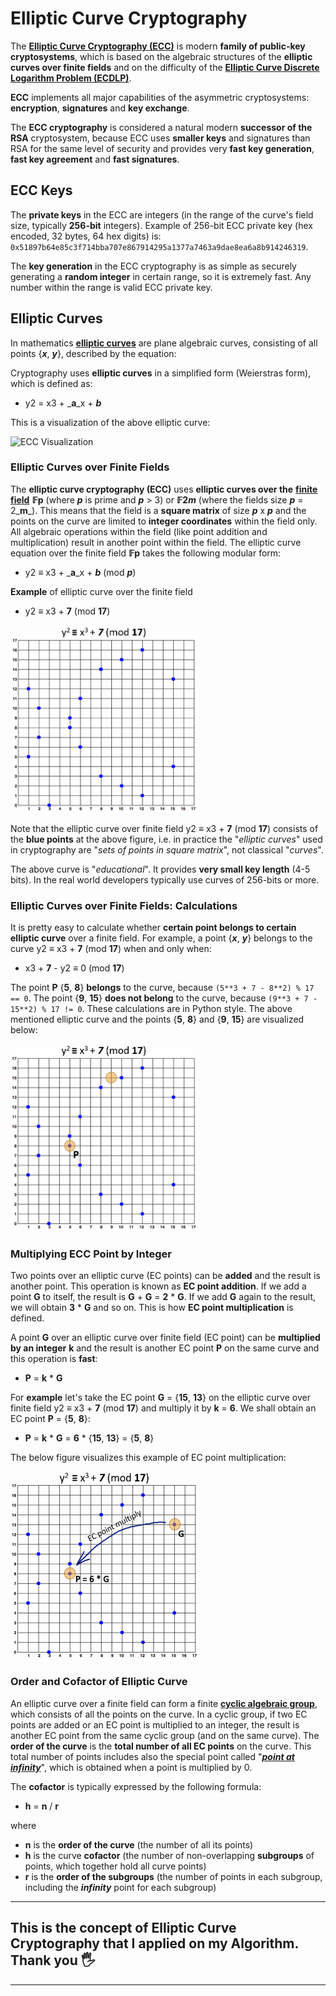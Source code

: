 # Elliptic Curve Cryptography

The [**Elliptic Curve Cryptography (ECC)**](https://en.wikipedia.org/wiki/Elliptic-curve\_cryptography) is modern **family of public-key cryptosystems**, which is based on the algebraic structures of the **elliptic curves over finite fields** and on the difficulty of the [**Elliptic Curve Discrete Logarithm Problem (ECDLP)**](https://en.wikipedia.org/wiki/Elliptic-curve\_cryptography#Rationale).

**ECC** implements all major capabilities of the asymmetric cryptosystems: **encryption**, **signatures** and **key exchange**.

The **ECC cryptography** is considered a natural modern **successor of the RSA** cryptosystem, because ECC uses **smaller keys** and signatures than RSA for the same level of security and provides very **fast key generation**, **fast key agreement** and **fast signatures**.


## ECC Keys

The **private keys** in the ECC are integers (in the range of the curve's field size, typically **256-bit** integers). Example of 256-bit ECC private key (hex encoded, 32 bytes, 64 hex digits) is: `0x51897b64e85c3f714bba707e867914295a1377a7463a9dae8ea6a8b914246319`.

The **key generation** in the ECC cryptography is as simple as securely generating a **random integer** in certain range, so it is extremely fast. Any number within the range is valid ECC private key.

## Elliptic Curves

In mathematics [**elliptic curves**](http://mathworld.wolfram.com/EllipticCurve.html) are plane algebraic curves, consisting of all points {_**x**_, _**y**_}, described by the equation:

Cryptography uses **elliptic curves** in a simplified form (Weierstras form), which is defined as:

* y2 = x3 + \_**a**\_x + _**b**_

This is a visualization of the above elliptic curve:

<img src="https://miro.medium.com/v2/resize:fit:828/format:webp/1*RgWr7PkfeDQZjsE05o533Q.gif" alt="ECC Visualization" width="300" height="300">

### Elliptic Curves over Finite Fields

The **elliptic curve cryptography (ECC)** uses **elliptic curves over the** [**finite field**](https://en.wikipedia.org/wiki/Finite\_field) **𝔽p** (where _**p**_ is prime and _**p**_ > 3) or **𝔽2**_**m**_ (where the fields size _**p**_ = 2\_**m**\_). This means that the field is a **square matrix** of size _**p**_ x _**p**_ and the points on the curve are limited to **integer coordinates** within the field only. All algebraic operations within the field (like point addition and multiplication) result in another point within the field. The elliptic curve equation over the finite field **𝔽p** takes the following modular form:

* y2 ≡ x3 + \_**a**\_x + _**b**_ (mod _**p**_)

**Example** of elliptic curve over the finite field

* y2 ≡ x3 + **7** (mod **17**)

<img src="assets/elliptic-curve-over-finite-field-example.png" alt="ECC Visualization" width="300" height="300">


Note that the elliptic curve over finite field y2 ≡ x3 + **7** (mod **17**) consists of the **blue points** at the above figure, i.e. in practice the "_elliptic curves_" used in cryptography are "_sets of points in square matrix_", not classical "_curves_".

The above curve is "_educational_". It provides **very small key length** (4-5 bits). In the real world developers typically use curves of 256-bits or more.

### Elliptic Curves over Finite Fields: Calculations

It is pretty easy to calculate whether **certain point belongs to certain elliptic curve** over a finite field. For example, a point {_**x**_, _**y**_} belongs to the curve y2 ≡ x3 + **7** (mod **17**) when and only when:

* x3 + **7** - y2 ≡ 0 (mod **17**)

The point **P** {**5**, **8**} **belongs** to the curve, because `(5**3 + 7 - 8**2) % 17 == 0`. The point {**9**, **15**} **does not belong** to the curve, because `(9**3 + 7 - 15**2) % 17 != 0`. These calculations are in Python style. The above mentioned elliptic curve and the points {**5**, **8**} and {**9**, **15**} are visualized below:

<img src="assets/points-on-elliptic-curve-over-finite-field.png" alt="ECC Visualization" width="300" height="300">

### Multiplying ECC Point by Integer

Two points over an elliptic curve (EC points) can be **added** and the result is another point. This operation is known as **EC point addition**. If we add a point **G** to itself, the result is **G** + **G** = **2** \* **G**. If we add **G** again to the result, we will obtain **3** \* **G** and so on. This is how **EC point multiplication** is defined.

A point **G** over an elliptic curve over finite field (EC point) can be **multiplied by an integer** **k** and the result is another EC point **P** on the same curve and this operation is **fast**:

* **P** = **k** \* **G**

For **example** let's take the EC point **G** = {**15**, **13**} on the elliptic curve over finite field y2 ≡ x3 + **7** (mod **17**) and multiply it by **k** = **6**. We shall obtain an EC point **P** = {**5**, **8**}:

* **P** = **k** \* **G** = **6** \* {**15**, **13**} = {**5**, **8**}

The below figure visualizes this example of EC point multiplication:

<img src="assets/ecc-multiply-point-example.png" alt="ECC Visualization" width="300" height="300">

### Order and Cofactor of Elliptic Curve

Аn elliptic curve over a finite field can form a finite [**cyclic algebraic group**](https://en.wikipedia.org/wiki/Cyclic\_group), which consists of all the points on the curve. In a cyclic group, if two EC points are added or an EC point is multiplied to an integer, the result is another EC point from the same cyclic group (and on the same curve). The **order of the curve** is the **total number of all EC points** on the curve. This total number of points includes also the special point called "[_**point at infinity**_](https://en.wikipedia.org/wiki/Point\_at\_infinity)", which is obtained when a point is multiplied by 0.

The **cofactor** is typically expressed by the following formula:

* **h** = **n** / **r**

where

* **n** is the **order of the curve** (the number of all its points)
* **h** is the curve **cofactor** (the number of non-overlapping **subgroups** of points, which together hold all curve points)
* **r** is the **order of the subgroups** (the number of points in each subgroup, including the _**infinity**_ point for each subgroup)
----
This is the concept of Elliptic Curve Cryptography that I applied on my Algorithm. Thank you 🖐️
----
---
